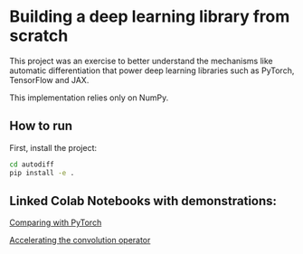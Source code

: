 # Building a deep learning library from scratch

This project was an exercise to better understand the mechanisms like automatic differentiation that power
deep learning libraries such as PyTorch, TensorFlow and JAX.

This implementation relies only on NumPy. 


## How to run

First, install the project:
```bash
cd autodiff
pip install -e .
```

## Linked Colab Notebooks with demonstrations:

[Comparing with PyTorch](<https://colab.research.google.com/drive/11Jg-CGzNFLL2eEcszvF5STruS6Z6jDtT?usp=sharing>)

[Accelerating the convolution operator](https://colab.research.google.com/drive/107xSpUrYzhsrfFXmQVm0l_83OgAW6Smi?usp=sharing)
